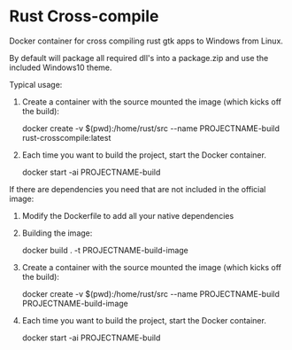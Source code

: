 # Rust Cross-compile

Docker container for cross compiling rust gtk apps to Windows from Linux.

By default will package all required dll's into a package.zip and use the included Windows10 theme.

Typical usage:

1. Create a container with the source mounted the image (which kicks off the build):

    docker create -v $(pwd):/home/rust/src --name PROJECTNAME-build rust-crosscompile:latest

2. Each time you want to build the project, start the Docker container.

    docker start -ai PROJECTNAME-build

If there are dependencies you need that are not included in the official image:

1. Modify the Dockerfile to add all your native dependencies
2. Building the image:

    docker build . -t PROJECTNAME-build-image

3. Create a container with the source mounted the image (which kicks off the build):

    docker create -v $(pwd):/home/rust/src --name PROJECTNAME-build PROJECTNAME-build-image

4. Each time you want to build the project, start the Docker container.

    docker start -ai PROJECTNAME-build